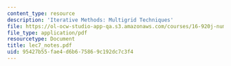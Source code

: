 ```yaml
---
content_type: resource
description: 'Iterative Methods: Multigrid Techniques'
file: https://ol-ocw-studio-app-qa.s3.amazonaws.com/courses/16-920j-numerical-methods-for-partial-differential-equations-sma-5212-spring-2003/95427b55fae4d6b675869c192dc7c3f4_lec7_notes.pdf
file_type: application/pdf
resourcetype: Document
title: lec7_notes.pdf
uid: 95427b55-fae4-d6b6-7586-9c192dc7c3f4
---
```

